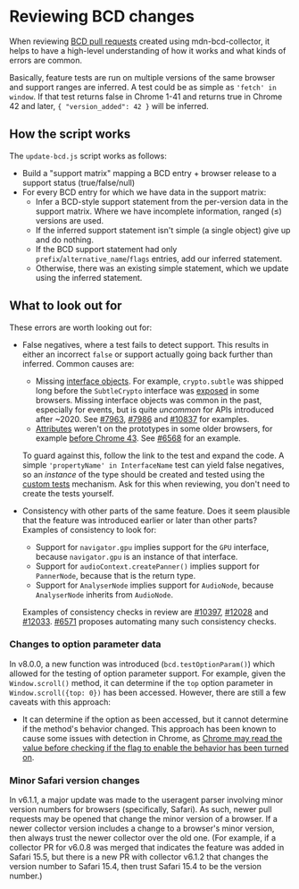 # Reviewing BCD changes

When reviewing [BCD pull requests](https://github.com/mdn/browser-compat-data/pulls) created using mdn-bcd-collector, it helps to have a high-level understanding of how it works and what kinds of errors are common.

Basically, feature tests are run on multiple versions of the same browser and support ranges are inferred. A test could be as simple as `'fetch' in window`. If that test returns false in Chrome 1-41 and returns true in Chrome 42 and later, `{ "version_added": 42 }` will be inferred.

## How the script works

The `update-bcd.js` script works as follows:

- Build a "support matrix" mapping a BCD entry + browser release to a support status (true/false/null)
- For every BCD entry for which we have data in the support matrix:
  - Infer a BCD-style support statement from the per-version data in the support matrix. Where we have incomplete information, ranged (≤) versions are used.
  - If the inferred support statement isn't simple (a single object) give up and do nothing.
  - If the BCD support statement had only `prefix`/`alternative_name`/`flags` entries, add our inferred statement.
  - Otherwise, there was an existing simple statement, which we update using the inferred statement.

## What to look out for

These errors are worth looking out for:

- False negatives, where a test fails to detect support. This results in either an incorrect `false` or support actually going back further than inferred. Common causes are:

  - Missing [interface objects](https://webidl.spec.whatwg.org/#interface-object). For example, `crypto.subtle` was shipped long before the `SubtleCrypto` interface was [exposed](https://webkit.org/b/165629) in some browsers. Missing interface objects was common in the past, especially for events, but is quite _uncommon_ for APIs introduced after ~2020. See [#7963](https://github.com/mdn/browser-compat-data/pull/7963), [#7986](https://github.com/mdn/browser-compat-data/pull/7986) and [#10837](https://github.com/mdn/browser-compat-data/pull/10837) for examples.
  - [Attributes](https://webidl.spec.whatwg.org/#es-attributes) weren't on the prototypes in some older browsers, for example [before Chrome 43](https://github.com/mdn/browser-compat-data/issues/7843). See [#6568](https://github.com/mdn/browser-compat-data/pull/6568#discussion_r479039982) for an example.

  To guard against this, follow the link to the test and expand the code. A simple `'propertyName' in InterfaceName` test can yield false negatives, so an _instance_ of the type should be created and tested using the [custom tests](https://github.com/GooborgStudios/mdn-bcd-collector/blob/main/custom-tests.yaml) mechanism. Ask for this when reviewing, you don't need to create the tests yourself.

- Consistency with other parts of the same feature. Does it seem plausible that the feature was introduced earlier or later than other parts? Examples of consistency to look for:

  - Support for `navigator.gpu` implies support for the `GPU` interface, because `navigator.gpu` is an instance of that interface.
  - Support for `audioContext.createPanner()` implies support for `PannerNode`, because that is the return type.
  - Support for `AnalyserNode` implies support for `AudioNode`, because `AnalyserNode` inherits from `AudioNode`.

  Examples of consistency checks in review are [#10397](https://github.com/mdn/browser-compat-data/pull/10397), [#12028](https://github.com/mdn/browser-compat-data/pull/12028) and [#12033](https://github.com/mdn/browser-compat-data/pull/12033). [#6571](https://github.com/mdn/browser-compat-data/issues/6571) proposes automating many such consistency checks.

### Changes to option parameter data

In v8.0.0, a new function was introduced (`bcd.testOptionParam()`) which allowed for the testing of option parameter support. For example, given the `Window.scroll()` method, it can determine if the `top` option parameter in `Window.scroll({top: 0})` has been accessed. However, there are still a few caveats with this approach:

- It can determine if the option as been accessed, but it cannot determine if the method's behavior changed. This approach has been known to cause some issues with detection in Chrome, as [Chrome may read the value before checking if the flag to enable the behavior has been turned on](https://github.com/mdn/browser-compat-data/pull/18985#issuecomment-1461923451).

### Minor Safari version changes

In v6.1.1, a major update was made to the useragent parser involving minor version numbers for browsers (specifically, Safari). As such, newer pull requests may be opened that change the minor version of a browser. If a newer collector version includes a change to a browser's minor version, then always trust the newer collector over the old one. (For example, if a collector PR for v6.0.8 was merged that indicates the feature was added in Safari 15.5, but there is a new PR with collector v6.1.2 that changes the version number to Safari 15.4, then trust Safari 15.4 to be the version number.)

